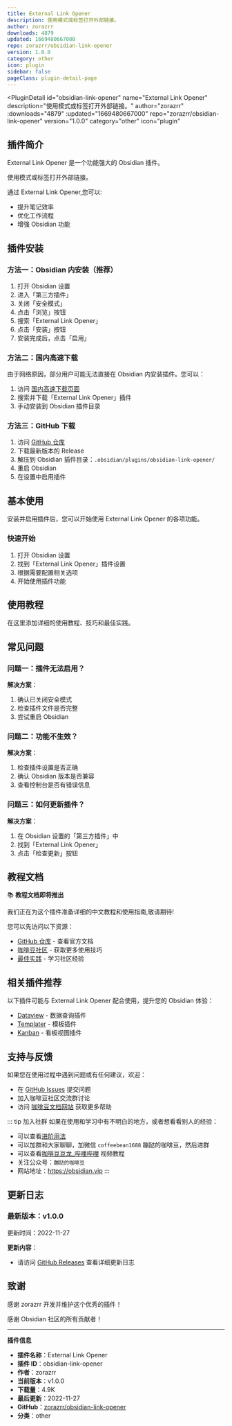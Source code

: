 ```yaml
---
title: External Link Opener
description: 使用模式或标签打开外部链接。
author: zorazrr
downloads: 4879
updated: 1669480667000
repo: zorazrr/obsidian-link-opener
version: 1.0.0
category: other
icon: plugin
sidebar: false
pageClass: plugin-detail-page
---
```


<PluginDetail
  id="obsidian-link-opener"
  name="External Link Opener"
  description="使用模式或标签打开外部链接。"
  author="zorazrr"
  :downloads="4879"
  :updated="1669480667000"
  repo="zorazrr/obsidian-link-opener"
  version="1.0.0"
  category="other"
  icon="plugin"
>

<!-- AUTO_GENERATED_START -->
## 插件简介

External Link Opener 是一个功能强大的 Obsidian 插件。

使用模式或标签打开外部链接。

通过 External Link Opener,您可以:

- 提升笔记效率
- 优化工作流程
- 增强 Obsidian 功能

<!-- AUTO_GENERATED_END -->

<!-- AUTO_GENERATED_START -->
## 插件安装

### 方法一：Obsidian 内安装（推荐）

1. 打开 Obsidian 设置
2. 进入「第三方插件」
3. 关闭「安全模式」
4. 点击「浏览」按钮
5. 搜索「External Link Opener」
6. 点击「安装」按钮
7. 安装完成后，点击「启用」

### 方法二：国内高速下载

由于网络原因，部分用户可能无法直接在 Obsidian 内安装插件。您可以：

1. 访问 [国内高速下载页面](/zh/documentation/obsidian-plugins-download.html)
2. 搜索并下载「External Link Opener」插件
3. 手动安装到 Obsidian 插件目录

### 方法三：GitHub 下载

1. 访问 [GitHub 仓库](https://github.com/zorazrr/obsidian-link-opener)
2. 下载最新版本的 Release
3. 解压到 Obsidian 插件目录：`.obsidian/plugins/obsidian-link-opener/`
4. 重启 Obsidian
5. 在设置中启用插件

## 基本使用

安装并启用插件后，您可以开始使用 External Link Opener 的各项功能。

### 快速开始

1. 打开 Obsidian 设置
2. 找到「External Link Opener」插件设置
3. 根据需要配置相关选项
4. 开始使用插件功能

<!-- AUTO_GENERATED_END -->

<!-- CUSTOM_CONTENT_START:tutorial -->
## 使用教程

在这里添加详细的使用教程、技巧和最佳实践。

<!-- CUSTOM_CONTENT_END:tutorial -->

<!-- SHARED_CONTENT_START -->
## 常见问题

### 问题一：插件无法启用？

**解决方案**：
1. 确认已关闭安全模式
2. 检查插件文件是否完整
3. 尝试重启 Obsidian

### 问题二：功能不生效？

**解决方案**：
1. 检查插件设置是否正确
2. 确认 Obsidian 版本是否兼容
3. 查看控制台是否有错误信息

### 问题三：如何更新插件？

**解决方案**：
1. 在 Obsidian 设置的「第三方插件」中
2. 找到「External Link Opener」
3. 点击「检查更新」按钮

## 教程文档

📚 **教程文档即将推出**

我们正在为这个插件准备详细的中文教程和使用指南,敬请期待!

您可以先访问以下资源：
- [GitHub 仓库](https://github.com/zorazrr/obsidian-link-opener) - 查看官方文档
- [咖啡豆社区](/zh/bases/) - 获取更多使用技巧
- [最佳实践](/zh/best-practices/) - 学习社区经验

## 相关插件推荐

以下插件可能与 External Link Opener 配合使用，提升您的 Obsidian 体验：

- [Dataview](/zh/plugins/dataview.html) - 数据查询插件
- [Templater](/zh/plugins/templater-obsidian.html) - 模板插件
- [Kanban](/zh/plugins/obsidian-kanban.html) - 看板视图插件

## 支持与反馈

如果您在使用过程中遇到问题或有任何建议，欢迎：

- 在 [GitHub Issues](https://github.com/zorazrr/obsidian-link-opener/issues) 提交问题
- 加入咖啡豆社区交流群讨论
- 访问 [咖啡豆文档网站](https://obsidian.vip) 获取更多帮助

::: tip 加入社群
如果在使用和学习中有不明白的地方，或者想看看别人的经验：
- 可以查看[进阶用法](/zh/advanced)
- 可以加群和大家聊聊，加微信 `coffeebean1688` 蹦跶的咖啡豆，然后进群
- 可以查看[咖啡豆豆龙_哔哩哔哩](https://space.bilibili.com/618777356) 视频教程
- 关注公众号：`蹦跶的咖啡豆`
- 网站地址：https://obsidian.vip
:::
<!-- SHARED_CONTENT_END -->

<!-- AUTO_GENERATED_START -->
## 更新日志

### 最新版本：v1.0.0

更新时间：2022-11-27

**更新内容**：
- 请访问 [GitHub Releases](https://github.com/zorazrr/obsidian-link-opener/releases) 查看详细更新日志

## 致谢

感谢 zorazrr 开发并维护这个优秀的插件！

感谢 Obsidian 社区的所有贡献者！

---

**插件信息**
- **插件名称**：External Link Opener
- **插件 ID**：obsidian-link-opener
- **作者**：zorazrr
- **当前版本**：v1.0.0
- **下载量**：4.9K
- **最后更新**：2022-11-27
- **GitHub**：[zorazrr/obsidian-link-opener](https://github.com/zorazrr/obsidian-link-opener)
- **分类**：other
<!-- AUTO_GENERATED_END -->

</PluginDetail>

